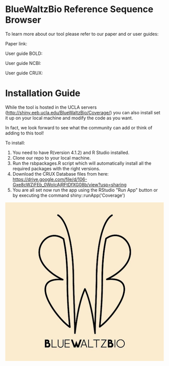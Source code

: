# BlueWaltzBio Reference Sequence Browser

To learn more about our tool please refer to our paper and or user guides:

Paper link:

User guide BOLD:

User guide NCBI:

User guide CRUX: 


# Installation Guide

While the tool is hosted in the UCLA servers (http://shiny.eeb.ucla.edu/BlueWaltzBio/Coverage/) you can also install set it up on your local machine and modify the code as you want.

In fact, we look forward to see what the community can add or think of adding to this tool!

To install:
1. You need to have R(version 4.1.2) and R Studio installed.
2. Clone our repo to your local machine.
3. Run the rsbpackages.R script which will automatically install all the required packages with the right versions.
4. Download the CRUX Database files from here: https://drive.google.com/file/d/106-Gxe8cWZiFEb_0WoIcAjRFtDfXG08b/view?usp=sharing
5. You are all set now run the app using the RStudio "Run App" button or by executing the command shiny::runApp('Coverage')

![Alt text](https://github.com/SamuelLRapp/BlueWaltzBio/blob/master/BlueWaltzBioButterfly.jpg)
